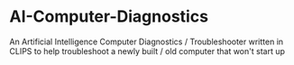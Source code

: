 # AI-Computer-Diagnostics
An Artificial Intelligence Computer Diagnostics / Troubleshooter written in CLIPS to help troubleshoot a newly built / old computer that won't start up
